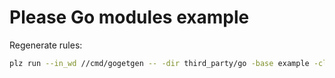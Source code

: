 # Please Go modules example

Regenerate rules:

```bash
plz run --in_wd //cmd/gogetgen -- -dir third_party/go -base example -clean -genpkg -subinclude "//build_defs"
```
